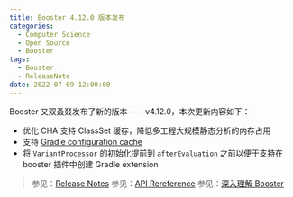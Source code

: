 ```yaml
---
title: Booster 4.12.0 版本发布
categories:
  - Computer Science
  - Open Source
  - Booster
tags:
  - Booster
  - ReleaseNote
date: 2022-07-09 12:00:00
---
```


Booster 又双叒叕发布了新的版本—— v4.12.0，本次更新内容如下：

- 优化 CHA 支持 ClassSet 缓存，降低多工程大规模静态分析的内存占用
- 支持 [Gradle configuration cache](https://docs.gradle.org/current/userguide/configuration_cache.html)
- 将 `VariantProcessor` 的初始化提前到 `afterEvaluation` 之前以便于支持在 booster 插件中创建 Gradle extension

> 参见：[Release Notes](https://github.com/didi/booster/blob/master/RELEASE-NOTES.md#v4120)
> 参见：[API Rereference](https://reference.johnsonlee.io/booster)
> 参见：[深入理解 Booster](https://booster.johnsonlee.io)
